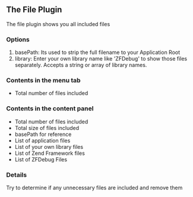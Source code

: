 ## The File Plugin ##

The file plugin shows you all included files

### Options ###
  1. basePath: Its used to strip the full filename to your Application Root
  1. library: Enter your own library name like 'ZFDebug' to show those files separately. Accepts a string or array of library names.

### Contents in the menu tab ###
  * Total number of files included

### Contents in the content panel ###
  * Total number of files included
  * Total size of files included
  * basePath for reference
  * List of application files
  * List of your own library files
  * List of Zend Framework files
  * List of ZFDebug Files

### Details ###
Try to determine if any unnecessary files are included and remove them